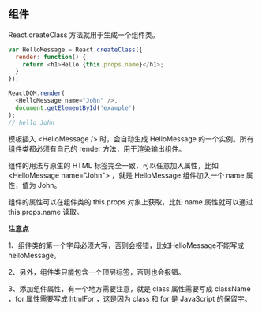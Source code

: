 ## 组件

React.createClass 方法就用于生成一个组件类。

```javascript
var HelloMessage = React.createClass({
  render: function() {
    return <h1>Hello {this.props.name}</h1>;
  }
});

ReactDOM.render(
  <HelloMessage name="John" />,
  document.getElementById('example')
);
// hello John
```

模板插入 &lt;HelloMessage /&gt; 时，会自动生成 HelloMessage 的一个实例。所有组件类都必须有自己的 render 方法，用于渲染输出组件。

组件的用法与原生的 HTML 标签完全一致，可以任意加入属性，比如 &lt;HelloMessage name="John"&gt; ，就是 HelloMessage 组件加入一个 name 属性，值为 John。

组件的属性可以在组件类的 this.props 对象上获取，比如 name 属性就可以通过 this.props.name 读取。

**注意点**

1、组件类的第一个字母必须大写，否则会报错，比如HelloMessage不能写成helloMessage。

2、另外，组件类只能包含一个顶层标签，否则也会报错。

3、添加组件属性，有一个地方需要注意，就是 class 属性需要写成 className ，for 属性需要写成 htmlFor ，这是因为 class 和 for 是 JavaScript 的保留字。















